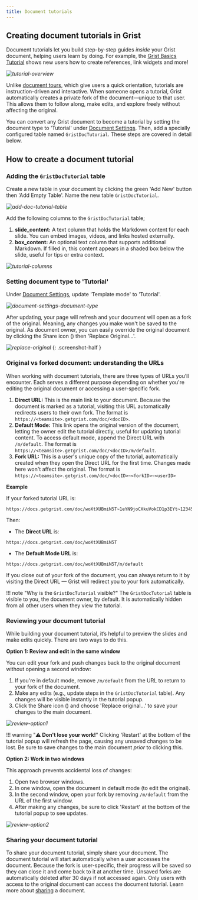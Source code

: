 ```yaml
---
title: Document tutorials
---
```


## Creating document tutorials in Grist

Document tutorials let you build step-by-step guides *inside* your Grist document, helping users learn by doing. For example, the [Grist Basics Tutorial](https://templates.getgrist.com/doc/woXtXUBmiN5TGhoXCBGSBf) shows new users how to create references, link widgets and more!

<span class="screenshot-large">*![tutorial-overview](images/document-tutorials/tutorial-overview.png)*</span>

Unlike [document tours](document-tours.md), which give users a quick orientation, tutorials are instruction-driven and interactive. When someone opens a tutorial, Grist automatically creates a private fork of the document—unique to that user. This allows them to follow along, make edits, and explore freely without affecting the original.

You can convert any Grist document to become a tutorial by setting the document type to 'Tutorial' under [Document Settings](document-settings.md). Then, add a specially configured table named `GristDocTutorial`. These steps are covered in detail below.

## How to create a document tutorial

### Adding the `GristDocTutorial` table

Create a new table in your document by clicking the green 'Add New' button then 'Add Empty Table'. Name the new table `GristDocTutorial`.

<span class="screenshot-large">*![add-doc-tutorial-table](images/document-tutorials/add-doc-tutorial-table.png)*</span>

Add the following columns to the `GristDocTutorial` table;

1. **slide_content:** A text column that holds the Markdown content for each slide. You can embed images, videos, and links hosted externally.
2. **box_content:** An optional text column that supports additional Markdown. If filled in, this content appears in a shaded box below the slide, useful for tips or extra context.

<span class="screenshot-large">*![tutorial-columns](images/document-tutorials/tutorial-columns.png)*</span>

### Setting document type to 'Tutorial'

Under [Document Settings](document-settings.md), update 'Template mode' to 'Tutorial'.

<span class="screenshot-large">*![document-settings-document-type](images/document-tutorials/document-settings-document-type.png)*</span>

After updating, your page will refresh and your document will open as a fork of the original. Meaning, any changes you make won't be saved to the original. As document owner, you can easily override the original document by clicking the Share icon (<span class="grist-icon" style="--icon: var(--icon-Share)"></span>) then 'Replace Original...'. 

<span class="screenshot-large">*![replace-original](images/document-tutorials/replace-original.png)*</span>
{: .screenshot-half }

### Original vs forked document: understanding the URLs

When working with document tutorials, there are three types of URLs you’ll encounter. Each serves a different purpose depending on whether you're editing the original document or accessing a user-specific fork.

1. **Direct URL:** This is the main link to your document. Because the document is marked as a tutorial, visiting this URL automatically redirects users to their own fork. The format is `https://<teamsite>.getgrist.com/doc/<docID>`.
2. **Default Mode:** This link opens the original version of the document, letting the owner edit the tutorial directly, useful for updating tutorial content. To access default mode, append the Direct URL with `/m/default`. The format is `https://<teamsite>.getgrist.com/doc/<docID>/m/default`.
3. **Fork URL:** This is a user's unique copy of the tutorial, automatically created when they open the Direct URL for the first time. Changes made here won't affect the original. The format is `https://<teamsite>.getgrist.com/doc/<docID>~<forkID>~<userID>`

**Example**

If your forked tutorial URL is:
```text
https://docs.getgrist.com/doc/woXtXUBmiN5T~1eYN9joCXkuVokCD1p3EYt~12345
```
Then:

- The **Direct URL** is:
```text
https://docs.getgrist.com/doc/woXtXUBmiN5T
```

- The **Default Mode URL** is:
```text
https://docs.getgrist.com/doc/woXtXUBmiN5T/m/default
```

If you close out of your fork of the document, you can always return to it by visiting the Direct URL — Grist will redirect you to your fork automatically.

!!! note "Why is the `GristDocTutorial` visible?"
    The `GristDocTutorial` table is visible to you, the document owner, by default. It is automatically hidden from all other users when they view the tutorial.

### Reviewing your document tutorial

While building your document tutorial, it’s helpful to preview the slides and make edits quickly. There are two ways to do this.

**Option 1: Review and edit in the same window**

You can edit your fork and push changes back to the original document without opening a second window:

1. If you're in default mode, remove `/m/default` from the URL to return to your fork of the document.
2. Make any edits (e.g., update steps in the `GristDocTutorial` table). Any changes will be visible instantly in the tutorial popup.
3. Click the Share icon (<span class="grist-icon" style="--icon: var(--icon-Share)"></span>) and choose 'Replace original…' to save your changes to the main document.

<span class="screenshot-large">*![review-option1](images/document-tutorials/review-option1.png)*</span>

!!! warning "**⚠️ Don't lose your work!**"
    Clicking 'Restart' at the bottom of the tutorial popup will refresh the page, causing any unsaved changes to be lost. Be sure to save changes to the main document *prior* to clicking this.

**Option 2: Work in two windows**

This approach prevents accidental loss of changes:

1. Open two browser windows.
2. In one window, open the document in default mode (to edit the original).
3. In the second window, open your fork by removing `/m/default` from the URL of the first window.
4. After making any changes, be sure to click 'Restart' at the bottom of the tutorial popup to see updates.

<span class="screenshot-large">*![review-option2](images/document-tutorials/review-option2.png)*</span>

### Sharing your document tutorial

To share your document tutorial, simply share your document. The document tutorial will start automatically when a user accesses the document. Because the fork is user-specific, their progress will be saved so they can close it and come back to it at another time. Unsaved forks are automatically deleted after 30 days if not accessed again. Only users with access to the original document can access the document tutorial. Learn more about [sharing](sharing.md) a document.

